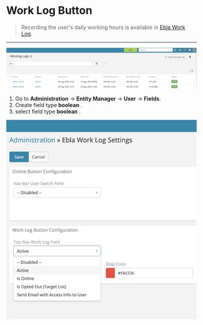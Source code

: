 # Work Log Button

> Recording the user's daily working hours is available
> in [Ebla Work Log](https://www.eblasoft.com.tr/espocrm-extension-page/espocrm-ebla-worklog).

---

![Work Log Button](../../_static/images/extensions/work-log/log.png)

1. Go to **Administration** -> **Entity Manager** -> **User** -> **Fields**.
2. Create field type **boolean** .
3. select field type **boolean**  .

![Work Log Button](../../_static/images/extensions/work-log/log-op.png)